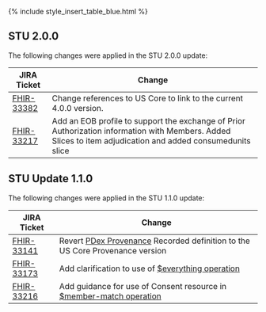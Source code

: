 
{% include style_insert_table_blue.html %}

## STU 2.0.0

The following changes were applied in the STU 2.0.0 update:

| JIRA Ticket | Change          |
|------------|-----------------|
| [FHIR-33382](https://jira.hl7.org/browse/FHIR-33382) | Change references to US Core to link to the current 4.0.0 version. |
|[FHIR-33217](https://jira.hl7.org/browse/FHIR-33217)| Add an EOB profile to support the exchange of Prior Authorization information with Members.  Added Slices to item adjudication and added consumedunits slice |

## STU Update 1.1.0
The following changes were applied in the STU 1.1.0 update:

| JIRA Ticket | Change         |
|------------|-----------------|
|[FHIR-33141](https://jira.hl7.org/browse/FHIR-33141)|Revert [PDex Provenance](StructureDefinition-pdex-provenance.html) Recorded definition to the US Core Provenance version |
|[FHIR-33173](https://jira.hl7.org/browse/FHIR-33173)|Add clarification to use of [$everything operation](PDexImplementationActorsInteractionsDataPayloadsandMethods.html#patient-everything-via-alternate-secure-transport)|
|[FHIR-33216](https://jira.hl7.org/browse/FHIR-33216)|Add guidance for use of Consent resource in [$member-match operation](PayerToPayerExchange.html#operation-member-match-on-patient)|
